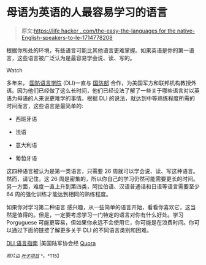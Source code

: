 # 母语为英语的人最容易学习的语言

> 原文:[https://life hacker . com/the-easy-the-languages for the native-English-speakers-to-le-1714778208](https://lifehacker.com/the-easiest-languages-for-native-english-speakers-to-le-1714778208)

根据你所处的环境，有些语言可能比其他语言更难掌握。如果英语是你的第一语言，这些语言被广泛认为是最容易学会说、读、写的。

Watch

多年来， [国防语言学院](http://www.dliflc.edu/) (DLI)一直与 [国防部](http://www.defense.gov/) 合作，为美国军方和联邦机构教授外语。因为他们已经做了这么长时间，他们已经设法了解了一些关于哪些语言对以英语为母语的人来说更难学的事情。根据 DLI 的说法，就达到中等熟练程度所需的时间而言，这些语言是最简单的:

*   西班牙语

*   法语

*   意大利语

*   葡萄牙语

这四种语言被认为是第一类语言，只需要 26 周就可以学会说、读、写这种语言。然而，请记住，这 26 周是密集的，所以你自己的学习仍然可能需要更长的时间。另一方面，难度一直上升到第四类，阿拉伯语、汉语普通话和日语等语言需要至少 64 周的强化训练才能达到相同的熟练程度。

如果你对学习第二种语言 感兴趣，从一些简单的语言开始，看看你喜欢它，这当然是值得的。但是，一定要考虑学习一门特定的语言对你有什么好处。学习 Porguguese 可能更容易，但如果你永远不会使用它，你可能是在浪费时间。你可以通过下面的链接了解更多关于 DLI 的不同语言类别和困难。

[DLI 语言指南](http://www.ausa.org/publications/ausanews/specialreports/2010/8/Pages/DLI%E2%80%99slanguageguidelines.aspx) |美国陆军协会经 [Quora](http://www.quora.com/What-is-the-easiest-spoken-language-to-learn)

<small>*照片由*</small> [<small>*叶子项目*</small>](https://www.flickr.com/photos/leaflanguages/8384138877/) <small>*。*T15】</small>